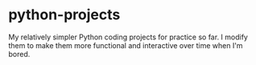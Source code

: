 # python-projects
My relatively simpler Python coding projects for practice so far. I modify them to make them more functional and interactive over time when I'm bored.
